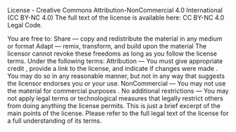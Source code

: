 License - Creative Commons Attribution-NonCommercial 4.0 International (CC BY-NC 4.0)
The full text of the license is available here: CC BY-NC 4.0 Legal Code.

You are free to:
Share — copy and redistribute the material in any medium or format
Adapt — remix, transform, and build upon the material The licensor cannot revoke these freedoms as long as you follow the license terms.
Under the following terms:
Attribution — You must give appropriate credit , provide a link to the license, and indicate if changes were made . You may do so in any reasonable manner, but not in any way that suggests the licensor endorses you or your use.
NonCommercial — You may not use the material for commercial purposes .
No additional restrictions — You may not apply legal terms or technological measures that legally restrict others from doing anything the license permits.
This is just a brief excerpt of the main points of the license. Please refer to the full legal text of the license for a full understanding of its terms.

